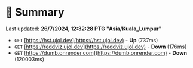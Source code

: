 # 📖 Summary
Last updated: **26/7/2024, 12:32:28 PTG "Asia/Kuala_Lumpur"**

- `GET` [https://hst.ujol.dev](https://hst.ujol.dev) - **Up** (737ms)
- `GET` [https://reddviz.ujol.dev](https://reddviz.ujol.dev) - **Down** (176ms)
- `GET` [https://dumb.onrender.com](https://dumb.onrender.com) - **Down** (120003ms)
